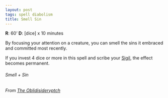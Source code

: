 ```yaml
---
layout: post
tags: spell diabolism
title: Smell Sin
---
```


**R**: 60’		**D**: [dice] x 10 minutes

By focusing your attention on a creature, you can smell the sins it embraced and committed most recently.

If you invest 4 dice or more in this spell and scribe your [Sigil](/spells/#lexicon), the effect becomes permanent.

###### Smell + Sin
###### From [The Oblidisideryptch](https://oblidisideryptch.blogspot.com/2019/03/osr-class-warlock.html)
